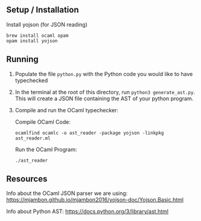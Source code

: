 ## Setup / Installation
Install yojson (for JSON reading)
```
brew install ocaml opam
opam install yojson
```
## Running
1. Populate the file ```python.py``` with the Python code you would like to have typechecked

2. In the terminal at the root of this directory, run ```python3 generate_ast.py```. This will create a JSON file containing the AST of your python program.

3. Compile and run the OCaml typechecker:

    Compile OCaml Code:
    ```
    ocamlfind ocamlc -o ast_reader -package yojson -linkpkg ast_reader.ml
    ```
    Run the OCaml Program:
    ```
    ./ast_reader
    ```

## Resources
Info about the OCaml JSON parser we are using:
https://mjambon.github.io/mjambon2016/yojson-doc/Yojson.Basic.html

Info about Python AST:
https://docs.python.org/3/library/ast.html